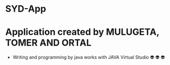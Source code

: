# SYD-App

# Application created by MULUGETA, TOMER AND ORTAL

* Writing and programming by java works with JAVA Virtual Studio 
:alien: :alien: :alien:
